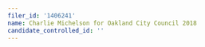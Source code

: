 ```yaml
---
filer_id: '1406241'
name: Charlie Michelson for Oakland City Council 2018
candidate_controlled_id: ''
---
```

